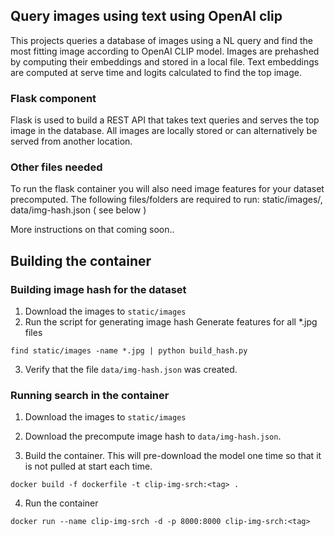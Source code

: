 ## Query images using text using OpenAI clip

This projects queries a database of images using a NL query and find the most fitting image according to OpenAI CLIP model. Images are prehashed by computing their embeddings and stored in a local file. Text embeddings are computed at serve time and logits calculated to find the top image.

### Flask component
Flask is used to build a REST API that takes text queries and serves the top image in the database. All images are locally stored or can alternatively be served from another location.

### Other files needed
To run the flask container you will also need image features for your dataset precomputed. 
The following files/folders are required to run: static/images/, data/img-hash.json ( see below )

More instructions on that coming soon..

## Building the container

### Building image hash for the dataset

1. Download the images to `static/images`
2. Run the script for generating image hash
Generate features for all \*.jpg files
```
find static/images -name *.jpg | python build_hash.py
```
3. Verify that the file `data/img-hash.json` was created.

### Running search in the container

1. Download the images to `static/images`

2. Download the precompute image hash to `data/img-hash.json`.

3. Build the container. This will pre-download the model one time so that it is not pulled at start each time.
```
docker build -f dockerfile -t clip-img-srch:<tag> .
```

4. Run the container
```
docker run --name clip-img-srch -d -p 8000:8000 clip-img-srch:<tag>
```
